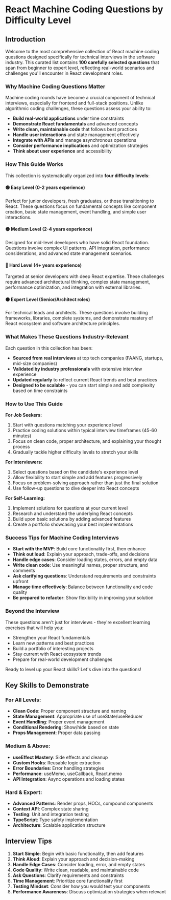 # React Machine Coding Questions by Difficulty Level

## Introduction

Welcome to the most comprehensive collection of React machine coding questions designed specifically for technical interviews in the software industry. This curated list contains **100 carefully selected questions** that span from beginner to expert level, reflecting real-world scenarios and challenges you'll encounter in React development roles.

### Why Machine Coding Questions Matter

Machine coding rounds have become a crucial component of technical interviews, especially for frontend and full-stack positions. Unlike algorithmic coding challenges, these questions assess your ability to:

- **Build real-world applications** under time constraints
- **Demonstrate React fundamentals** and advanced concepts
- **Write clean, maintainable code** that follows best practices
- **Handle user interactions** and state management effectively
- **Integrate with APIs** and manage asynchronous operations
- **Consider performance implications** and optimization strategies
- **Think about user experience** and accessibility

### How This Guide Works

This collection is systematically organized into **four difficulty levels**:

#### 🟢 **Easy Level** (0-2 years experience)
Perfect for junior developers, fresh graduates, or those transitioning to React. These questions focus on fundamental concepts like component creation, basic state management, event handling, and simple user interactions.

#### 🟡 **Medium Level** (2-4 years experience)
Designed for mid-level developers who have solid React foundation. Questions involve complex UI patterns, API integration, performance considerations, and advanced state management scenarios.

#### 🔴 **Hard Level** (4+ years experience)
Targeted at senior developers with deep React expertise. These challenges require advanced architectural thinking, complex state management, performance optimization, and integration with external libraries.

#### ⚫ **Expert Level** (Senior/Architect roles)
For technical leads and architects. These questions involve building frameworks, libraries, complete systems, and demonstrate mastery of React ecosystem and software architecture principles.

### What Makes These Questions Industry-Relevant

Each question in this collection has been:
- **Sourced from real interviews** at top tech companies (FAANG, startups, mid-size companies)
- **Validated by industry professionals** with extensive interview experience
- **Updated regularly** to reflect current React trends and best practices
- **Designed to be scalable** - you can start simple and add complexity based on time constraints

### How to Use This Guide

**For Job Seekers:**
1. Start with questions matching your experience level
2. Practice coding solutions within typical interview timeframes (45-60 minutes)
3. Focus on clean code, proper architecture, and explaining your thought process
4. Gradually tackle higher difficulty levels to stretch your skills

**For Interviewers:**
1. Select questions based on the candidate's experience level
2. Allow flexibility to start simple and add features progressively
3. Focus on problem-solving approach rather than just the final solution
4. Use follow-up questions to dive deeper into React concepts

**For Self-Learning:**
1. Implement solutions for questions at your current level
2. Research and understand the underlying React concepts
3. Build upon basic solutions by adding advanced features
4. Create a portfolio showcasing your best implementations

### Success Tips for Machine Coding Interviews

- **Start with the MVP**: Build core functionality first, then enhance
- **Think out loud**: Explain your approach, trade-offs, and decisions
- **Handle edge cases**: Consider loading states, errors, and empty data
- **Write clean code**: Use meaningful names, proper structure, and comments
- **Ask clarifying questions**: Understand requirements and constraints upfront
- **Manage time effectively**: Balance between functionality and code quality
- **Be prepared to refactor**: Show flexibility in improving your solution

### Beyond the Interview

These questions aren't just for interviews - they're excellent learning exercises that will help you:
- Strengthen your React fundamentals
- Learn new patterns and best practices
- Build a portfolio of interesting projects
- Stay current with React ecosystem trends
- Prepare for real-world development challenges

Ready to level up your React skills? Let's dive into the questions!

## Key Skills to Demonstrate

### For All Levels:
- **Clean Code**: Proper component structure and naming
- **State Management**: Appropriate use of useState/useReducer
- **Event Handling**: Proper event management
- **Conditional Rendering**: Show/hide based on state
- **Props Management**: Proper data passing

### Medium & Above:
- **useEffect Mastery**: Side effects and cleanup
- **Custom Hooks**: Reusable logic extraction
- **Error Boundaries**: Error handling strategies
- **Performance**: useMemo, useCallback, React.memo
- **API Integration**: Async operations and loading states

### Hard & Expert:
- **Advanced Patterns**: Render props, HOCs, compound components
- **Context API**: Complex state sharing
- **Testing**: Unit and integration testing
- **TypeScript**: Type safety implementation
- **Architecture**: Scalable application structure

## Interview Tips

1. **Start Simple**: Begin with basic functionality, then add features
2. **Think Aloud**: Explain your approach and decision-making
3. **Handle Edge Cases**: Consider loading, error, and empty states
4. **Code Quality**: Write clean, readable, and maintainable code
5. **Ask Questions**: Clarify requirements and constraints
6. **Time Management**: Prioritize core functionality first
7. **Testing Mindset**: Consider how you would test your components
8. **Performance Awareness**: Discuss optimization strategies when relevant
